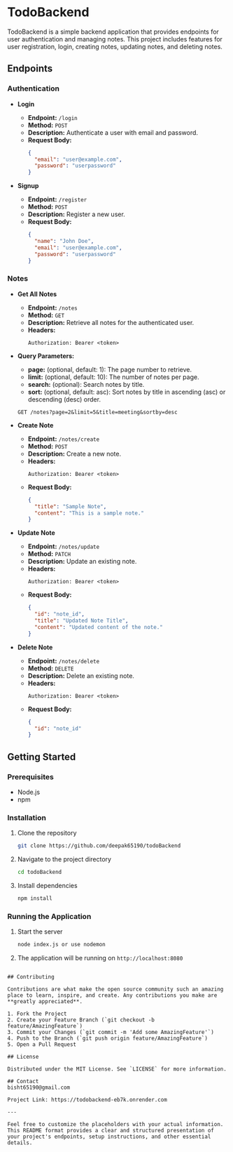 

# TodoBackend

TodoBackend is a simple backend application that provides endpoints for user authentication and managing notes. This project includes features for user registration, login, creating notes, updating notes, and deleting notes.

## Endpoints

### Authentication

- **Login**
  - **Endpoint:** `/login`
  - **Method:** `POST`
  - **Description:** Authenticate a user with email and password.
  - **Request Body:**
    ```json
    {
      "email": "user@example.com",
      "password": "userpassword"
    }
    ```

- **Signup**
  - **Endpoint:** `/register`
  - **Method:** `POST`
  - **Description:** Register a new user.
  - **Request Body:**
    ```json
    {
      "name": "John Doe",
      "email": "user@example.com",
      "password": "userpassword"
    }
    ```

### Notes

- **Get All Notes**
  - **Endpoint:** `/notes`
  - **Method:** `GET`
  - **Description:** Retrieve all notes for the authenticated user.
  - **Headers:**
    ```
    Authorization: Bearer <token>
    ```
- **Query Parameters:**
    - **page:** (optional, default: 1): The page number to retrieve.
    - **limit:** (optional, default: 10): The number of notes per page.
    - **search:** (optional): Search notes by title.
    - **sort:** (optional, default: asc): Sort notes by title in ascending (asc) or descending (desc) order.
  
  ```GET /notes?page=2&limit=5&title=meeting&sortby=desc```

- **Create Note**
  - **Endpoint:** `/notes/create`
  - **Method:** `POST`
  - **Description:** Create a new note.
  - **Headers:**
    ```
    Authorization: Bearer <token>
    ```
  - **Request Body:**
    ```json
    {
      "title": "Sample Note",
      "content": "This is a sample note."
    }
    ```

- **Update Note**
  - **Endpoint:** `/notes/update`
  - **Method:** `PATCH`
  - **Description:** Update an existing note.
  - **Headers:**
    ```
    Authorization: Bearer <token>
    ```
  - **Request Body:**
    ```json
    {
      "id": "note_id",
      "title": "Updated Note Title",
      "content": "Updated content of the note."
    }
    ```

- **Delete Note**
  - **Endpoint:** `/notes/delete`
  - **Method:** `DELETE`
  - **Description:** Delete an existing note.
  - **Headers:**
    ```
    Authorization: Bearer <token>
    ```
  - **Request Body:**
    ```json
    {
      "id": "note_id"
    }
    ```

## Getting Started

### Prerequisites

- Node.js
- npm

### Installation

1. Clone the repository
   ```sh
   git clone https://github.com/deepak65190/todoBackend
   ```
2. Navigate to the project directory
   ```sh
   cd todoBackend
   ```
3. Install dependencies
   ```sh
   npm install
   ```

### Running the Application

1. Start the server
   ```sh
   node index.js or use nodemon
   ```
2. The application will be running on `http://localhost:8080`


```

## Contributing

Contributions are what make the open source community such an amazing place to learn, inspire, and create. Any contributions you make are **greatly appreciated**.

1. Fork the Project
2. Create your Feature Branch (`git checkout -b feature/AmazingFeature`)
3. Commit your Changes (`git commit -m 'Add some AmazingFeature'`)
4. Push to the Branch (`git push origin feature/AmazingFeature`)
5. Open a Pull Request

## License

Distributed under the MIT License. See `LICENSE` for more information.

## Contact
bisht65190@gmail.com

Project Link: https://todobackend-eb7k.onrender.com

---

Feel free to customize the placeholders with your actual information. This README format provides a clear and structured presentation of your project's endpoints, setup instructions, and other essential details.
